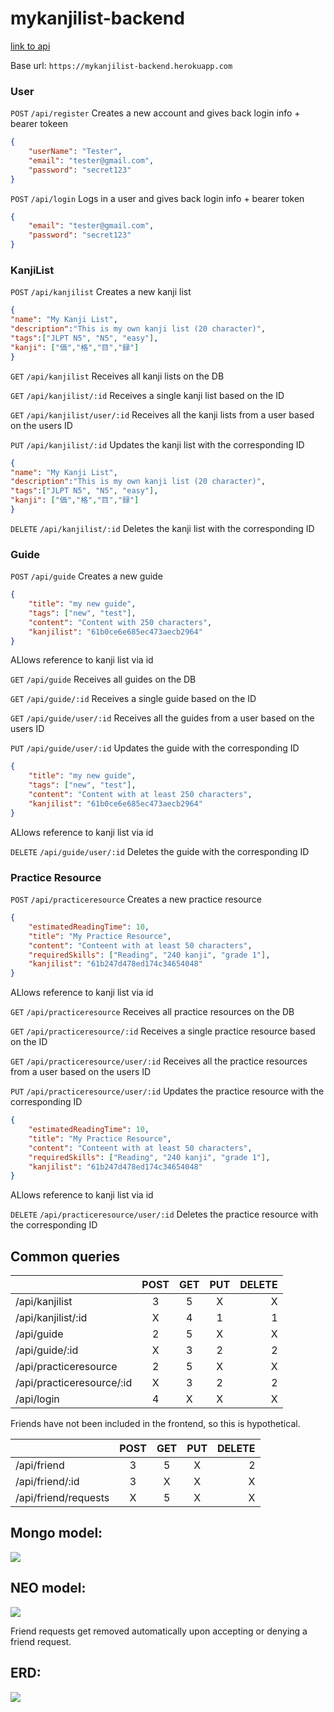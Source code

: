 # mykanjilist-backend
<a href="https://mykanjilist-backend.herokuapp.com/api/kanjilist">link to api</a>

Base url: `https://mykanjilist-backend.herokuapp.com`

### User
`POST`
`/api/register`
Creates a new account and gives back login info + bearer tokeen
```JSON
{
    "userName": "Tester",
    "email": "tester@gmail.com",
    "password": "secret123"
}
```

`POST`
`/api/login`
Logs in a user and gives back login info + bearer token
```JSON
{
    "email": "tester@gmail.com",
    "password": "secret123"
}
```

### KanjiList

`POST` 
`/api/kanjilist`
Creates a new kanji list
```JSON
{
"name": "My Kanji List",
"description":"This is my own kanji list (20 character)",
"tags":["JLPT N5", "N5", "easy"],
"kanji": ["価","格","目","録"]
}
```

`GET`
`/api/kanjilist`
Receives all kanji lists on the DB

`GET`
`/api/kanjilist/:id`
Receives a single kanji list based on the ID 

`GET`
`/api/kanjilist/user/:id`
Receives all the kanji lists from a user based on the users ID

`PUT`
`/api/kanjilist/:id`
Updates the kanji list with the corresponding ID
```JSON
{
"name": "My Kanji List",
"description":"This is my own kanji list (20 character)",
"tags":["JLPT N5", "N5", "easy"],
"kanji": ["価","格","目","録"]
}
```

`DELETE`
`/api/kanjilist/:id`
Deletes the kanji list with the corresponding ID

### Guide

`POST` 
`/api/guide`
Creates a new guide
```JSON
{
    "title": "my new guide",
    "tags": ["new", "test"],
    "content": "Content with 250 characters",
    "kanjilist": "61b0ce6e685ec473aecb2964"
}
```
ALlows reference to kanji list via id

`GET`
`/api/guide`
Receives all guides on the DB

`GET`
`/api/guide/:id`
Receives a single guide based on the ID 

`GET`
`/api/guide/user/:id`
Receives all the guides from a user based on the users ID

`PUT`
`/api/guide/user/:id`
Updates the guide with the corresponding ID
```JSON
{
    "title": "my new guide",
    "tags": ["new", "test"],
    "content": "Content with at least 250 characters",
    "kanjilist": "61b0ce6e685ec473aecb2964"
}
```
ALlows reference to kanji list via id

`DELETE`
`/api/guide/user/:id`
Deletes the guide with the corresponding ID

### Practice Resource

`POST` 
`/api/practiceresource`
Creates a new practice resource
```JSON
{
    "estimatedReadingTime": 10,
    "title": "My Practice Resource",
    "content": "Conteent with at least 50 characters",
    "requiredSkills": ["Reading", "240 kanji", "grade 1"],
    "kanjilist": "61b247d478ed174c34654048"
}
```
ALlows reference to kanji list via id

`GET`
`/api/practiceresource`
Receives all practice resources on the DB

`GET`
`/api/practiceresource/:id`
Receives a single practice resource based on the ID 

`GET`
`/api/practiceresource/user/:id`
Receives all the practice resources from a user based on the users ID

`PUT`
`/api/practiceresource/user/:id`
Updates the practice resource with the corresponding ID
```JSON
{
    "estimatedReadingTime": 10,
    "title": "My Practice Resource",
    "content": "Conteent with at least 50 characters",
    "requiredSkills": ["Reading", "240 kanji", "grade 1"],
    "kanjilist": "61b247d478ed174c34654048"
}
```
ALlows reference to kanji list via id

`DELETE`
`/api/practiceresource/user/:id`
Deletes the practice resource with the corresponding ID

## Common queries
|               | POST          | GET  | PUT | DELETE |
| ------------- |:-------------:| :-----:|:-----:|-----:|
| /api/kanjilist      | 3 | 5 | X|X|
| /api/kanjilist/:id      | X | 4 | 1|1|
| /api/guide     | 2 | 5 | X|X|
| /api/guide/:id     | X | 3 | 2|2|
| /api/practiceresource     | 2 | 5 | X|X|
| /api/practiceresource/:id     | X | 3 | 2|2|
| /api/login     | 4 | X | X|X|

Friends have not been included in the frontend, so this is hypothetical.

|               | POST          | GET  | PUT | DELETE |
| ------------- |:-------------:| :-----:|:-----:|-----:|
| /api/friend      | 3 | 5 | X|2|
| /api/friend/:id      | 3 | X | X|X|
| /api/friend/requests      | X | 5 | X|X|

## Mongo model:
<img src="https://angular-sandbox-avans.web.app/assets/images/data-model.png" img-width="65%">

## NEO model:
<img src="https://i.imgur.com/46lbphO.png">

Friend requests get removed automatically upon accepting or denying a friend request.

## ERD:
<img src="https://i.imgur.com/4F1YIZS.png">


